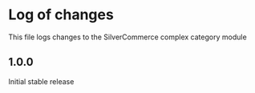 # Log of changes

This file logs changes to the SilverCommerce complex category module

## 1.0.0

Initial stable release
